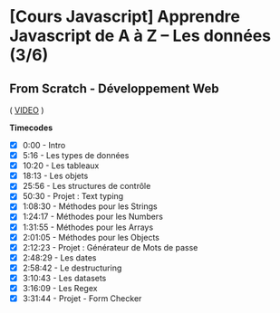 # [Cours Javascript] Apprendre Javascript de A à Z – Les données (3/6)

## From Scratch - Développement Web

( [VIDEO](https://youtu.be/5l_agaIkbKo) )

**Timecodes**

- [x] 0:00 - Intro
- [x] 5:16 - Les types de données
- [x] 10:20 - Les tableaux
- [x] 18:13 - Les objets
- [x] 25:56 - Les structures de contrôle
- [x] 50:30 - Projet : Text typing
- [x] 1:08:30 - Méthodes pour les Strings
- [x] 1:24:17 - Méthodes pour les Numbers
- [x] 1:31:55 - Méthodes pour les Arrays
- [x] 2:01:05 - Méthodes pour les Objects
- [x] 2:12:23 - Projet : Générateur de Mots de passe
- [x] 2:48:29 - Les dates
- [x] 2:58:42 - Le destructuring
- [x] 3:10:43 - Les datasets
- [x] 3:16:09 - Les Regex
- [x] 3:31:44 - Projet - Form Checker
